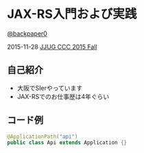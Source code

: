 # JAX-RS入門および実践

[@backpaper0](https://twitter.com/backpaper0)

2015-11-28 [JJUG CCC 2015 Fall](http://www.java-users.jp/?page_id=2056)



## 自己紹介

* 大阪でSIerやっています
* JAX-RSでのお仕事歴は4年ぐらい



## コード例

```java
@ApplicationPath("api")
public class Api extends Application {}
```
